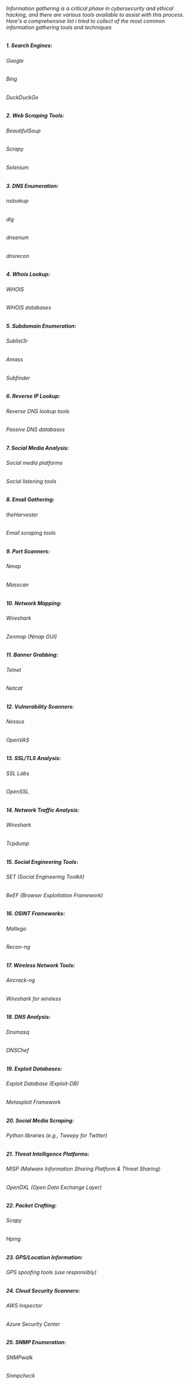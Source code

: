 ###### Information gathering is a critical phase in cybersecurity and ethical hacking, and there are various tools available to assist with this process. Here's a comprehensive list i tried to collect of the most common information gathering tools and techniques

##### 1. Search Engines:

###### Google
###### Bing
###### DuckDuckGo

##### 2. Web Scraping Tools:

###### BeautifulSoup
###### Scrapy
###### Selenium

##### 3. DNS Enumeration:

###### nslookup
###### dig
###### dnsenum
###### dnsrecon

##### 4. Whois Lookup:

###### WHOIS
###### WHOIS databases

##### 5. Subdomain Enumeration:

###### Sublist3r
###### Amass
###### Subfinder

##### 6. Reverse IP Lookup:

###### Reverse DNS lookup tools
###### Passive DNS databases

##### 7. Social Media Analysis:

###### Social media platforms
###### Social listening tools

##### 8. Email Gathering:

###### theHarvester
###### Email scraping tools

##### 9. Port Scanners:

###### Nmap
###### Masscan

##### 10. Network Mapping:

###### Wireshark
###### Zenmap (Nmap GUI)

##### 11. Banner Grabbing:

###### Telnet
###### Netcat

##### 12. Vulnerability Scanners:

###### Nessus
###### OpenVAS

##### 13. SSL/TLS Analysis:

###### SSL Labs
###### OpenSSL

##### 14. Network Traffic Analysis:

###### Wireshark
###### Tcpdump

##### 15. Social Engineering Tools:

###### SET (Social Engineering Toolkit)
###### BeEF (Browser Exploitation Framework)

##### 16. OSINT Frameworks:

###### Maltego
###### Recon-ng

##### 17. Wireless Network Tools:

###### Aircrack-ng
###### Wireshark for wireless

##### 18. DNS Analysis:

###### Dnsmasq
###### DNSChef

##### 19. Exploit Databases:

###### Exploit Database (Exploit-DB)
###### Metasploit Framework

##### 20. Social Media Scraping:

###### Python libraries (e.g., Tweepy for Twitter)

##### 21. Threat Intelligence Platforms:

###### MISP (Malware Information Sharing Platform & Threat Sharing)
###### OpenDXL (Open Data Exchange Layer)

##### 22. Packet Crafting:

###### Scapy
###### Hping

##### 23. GPS/Location Information:

###### GPS spoofing tools (use responsibly)

##### 24. Cloud Security Scanners:

###### AWS Inspector
###### Azure Security Center

##### 25. SNMP Enumeration:

###### SNMPwalk
###### Snmpcheck
